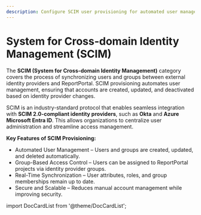 ```yaml
---
description: Configure SCIM user provisioning for automated user management in ReportPortal test automation reporting tools with identity providers.
---
```


# System for Cross-domain Identity Management (SCIM)

The **SCIM (System for Cross-domain Identity Management)** category covers the process of synchronizing users and groups between external identity providers and ReportPortal. SCIM provisioning automates user management, ensuring that accounts are created, updated, and deactivated based on identity provider changes.

SCIM is an industry-standard protocol that enables seamless integration with **SCIM 2.0-compliant identity providers**, such as **Okta** and **Azure Microsoft Entra ID**. This allows organizations to centralize user administration and streamline access management.

**Key Features of SCIM Provisioning:**

* Automated User Management – Users and groups are created, updated, and deleted automatically.
* Group-Based Access Control – Users can be assigned to ReportPortal projects via identity provider groups.
* Real-Time Synchronization – User attributes, roles, and group memberships remain up to date.
* Secure and Scalable – Reduces manual account management while improving security.

import DocCardList from '@theme/DocCardList';

<DocCardList />
